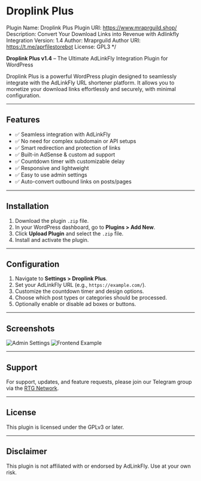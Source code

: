 # Droplink Plus
Plugin Name: Droplink Plus
 Plugin URI: https://www.mraprguild.shop/
 Description: Convert Your Download Links into Revenue with Adlinkfly Integration
 Version: 1.4
 Author: Mraprguild
 Author URI: https://t.me/aprfilestorebot
 License: GPL3
*/

**Droplink Plus v1.4** – The Ultimate AdLinkFly Integration Plugin for WordPress

Droplink Plus is a powerful WordPress plugin designed to seamlessly integrate with the AdLinkFly URL shortener platform. It allows you to monetize your download links effortlessly and securely, with minimal configuration.

---

## Features

- ✅ Seamless integration with AdLinkFly
- ✅ No need for complex subdomain or API setups
- ✅ Smart redirection and protection of links
- ✅ Built-in AdSense & custom ad support
- ✅ Countdown timer with customizable delay
- ✅ Responsive and lightweight
- ✅ Easy to use admin settings
- ✅ Auto-convert outbound links on posts/pages

---

## Installation

1. Download the plugin `.zip` file.
2. In your WordPress dashboard, go to **Plugins > Add New**.
3. Click **Upload Plugin** and select the `.zip` file.
4. Install and activate the plugin.

---

## Configuration

1. Navigate to **Settings > Droplink Plus**.
2. Set your AdLinkFly URL (e.g., `https://example.com/`).
3. Customize the countdown timer and design options.
4. Choose which post types or categories should be processed.
5. Optionally enable or disable ad boxes or buttons.

---

## Screenshots

![Admin Settings](screenshots/admin-settings.png)
![Frontend Example](screenshots/frontend-example.png)

---

## Support

For support, updates, and feature requests, please join our Telegram group via the [RTG Network](https://t.me/RTGNetwork).

---

## License

This plugin is licensed under the GPLv3 or later.

---

## Disclaimer

This plugin is not affiliated with or endorsed by AdLinkFly. Use at your own risk.

